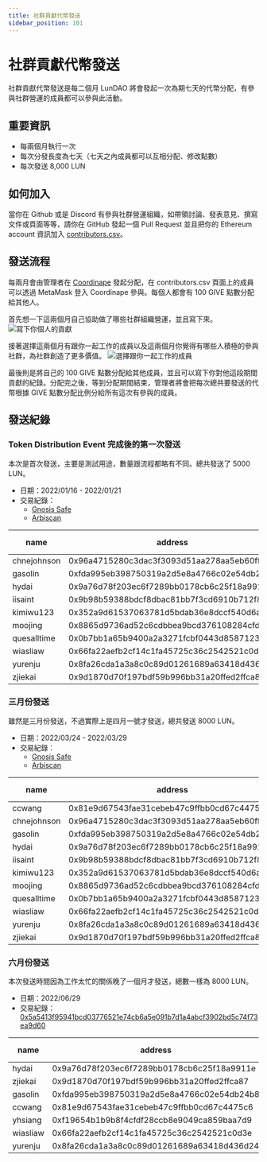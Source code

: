 ```yaml
---
title: 社群貢獻代幣發送
sidebar_position: 101
---
```


# 社群貢獻代幣發送

社群貢獻代幣發送是每二個月 LunDAO 將會發起一次為期七天的代幣分配，有參與社群營運的成員都可以參與此活動。

## 重要資訊
- 每兩個月執行一次
- 每次分發長度為七天（七天之內成員都可以互相分配、修改點數）
- 每次發送 8,000 LUN

## 如何加入
當你在 Github 或是 Discord 有參與社群營運組織，如帶領討論、發表意見、撰寫文件或頁面等等，請你在 GitHub 發起一個 Pull Request 並且把你的 Ethereum account 資訊加入 [contributors.csv][1]。

## 發送流程
每兩月會由管理者在 [Coordinape][2] 發起分配，在 contributors.csv 頁面上的成員可以透過 MetaMask 登入 Coordinape 參與。每個人都會有 100 GIVE 點數分配給其他人。


首先想一下這兩個月自己協助做了哪些社群組織營運，並且寫下來。
![寫下你個人的貢獻](./community-distribution/personal-contribution.png)

接著選擇這兩個月有跟你一起工作的成員以及這兩個月你覺得有哪些人積極的參與社群，為社群創造了更多價值。
![選擇跟你一起工作的成員](./community-distribution/teammates.png)

最後則是將自己的 100 GIVE 點數分配給其他成員，並且可以寫下你對他這段期間貢獻的紀錄。分配完之後，等到分配期間結束，管理者將會把每次總共要發送的代幣根據 GIVE 點數分配比例分給所有這次有參與的成員。

## 發送紀錄

### Token Distribution Event 完成後的第一次發送
本次是首次發送，主要是測試用途，數量跟流程都略有不同。總共發送了 5000 LUN。

- 日期：2022/01/16 - 2022/01/21
- 交易紀錄：
  - [Gnosis Safe][3]
  - [Arbiscan][4]


|name       |address                                   |LUN distribution|GIVE received|GIVE sent|
|-----------|------------------------------------------|----------------|-------------|---------|
|chnejohnson|0x96a4715280c3dac3f3093d51aa278aa5eb60ffde|232.7044025     |37           |100      |
|gasolin    |0xfda995eb398750319a2d5e8a4766c02e54db24b8|1056.603774     |168          |100      |
|hydai      |0x9a76d78f203ec6f7289bb0178cb6c25f18a9911e|647.7987421     |103          |100      |
|iisaint    |0x9b98b59388bdcf8dbac81bb7f3cd6910b712f85e|515.7232704     |82           |100      |
|kimiwu123  |0x352a9d61537063781d5bdab36e8dccf540d6a595|301.8867925     |48           |100      |
|moojing    |0x8865d9736ad52c6cdbbea9bcd376108284cfd0e4|176.1006289     |28           |0        |
|quesalltime|0x0b7bb1a65b9400a2a3271fcbf0443d85871231e3|660.3773585     |105          |100      |
|wiasliaw   |0x66fa22aefb2cf14c1fa45725c36c2542521c0d3e|106.918239      |17           |0        |
|yurenju    |0x8fa26cda1a3a8c0c89d01261689a63418d436d24|1213.836478     |193          |100      |
|zjiekai    |0x9d1870d70f197bdf59b996bb31a20ffed2ffca87|88.05031447     |14           |100      |


### 三月份發送
雖然是三月份發送，不過實際上是四月一號才發送，總共發送 8000 LUN。

- 日期：2022/03/24 - 2022/03/29
- 交易紀錄：
  - [Gnosis Safe](https://gnosis-safe.io/app/arb1:0xC2bEeC7a39Ea549F72d937E7b5951B8ee0C8d295/transactions/0xe2a94a7ca0664d395c1e9937adb22f9b91309a22005b3ac52b5443e60b02ccf7)
  - [Arbiscan](https://arbiscan.io/tx/0x925f9ad2e7d1c359a9a6d80479355356c1cf5039c4567fbe2a17bd2982a71daa)

|name       |address                                   |LUN distribution|GIVE received|GIVE sent|
|-----------|------------------------------------------|----------------|-------------|---------|
|ccwang     |0x81e9d67543fae31cebeb47c9ffbb0cd67c4475c6|2826.666667     |106          |0        |
|chnejohnson|0x96a4715280c3dac3f3093d51aa278aa5eb60ffde|0               |0            |0        |
|gasolin    |0xfda995eb398750319a2d5e8a4766c02e54db24b8|480             |18           |0        |
|hydai      |0x9a76d78f203ec6f7289bb0178cb6c25f18a9911e|453.3333333     |17           |100      |
|iisaint    |0x9b98b59388bdcf8dbac81bb7f3cd6910b712f85e|0               |0            |0        |
|kimiwu123  |0x352a9d61537063781d5bdab36e8dccf540d6a595|133.3333333     |5            |0        |
|moojing    |0x8865d9736ad52c6cdbbea9bcd376108284cfd0e4|0               |0            |0        |
|quesalltime|0x0b7bb1a65b9400a2a3271fcbf0443d85871231e3|0               |0            |0        |
|wiasliaw   |0x66fa22aefb2cf14c1fa45725c36c2542521c0d3e|613.3333333     |23           |0        |
|yurenju    |0x8fa26cda1a3a8c0c89d01261689a63418d436d24|2026.666667     |76           |100      |
|zjiekai    |0x9d1870d70f197bdf59b996bb31a20ffed2ffca87|1466.666667     |55           |100      |

### 六月份發送
本次發送時間因為工作太忙的關係晚了一個月才發送，總數一樣為 8000 LUN。

- 日期：2022/06/29
- 交易紀錄：[0x5a5413f95941bcd03776521e74cb6a5e091b7d1a4abcf3902bd5c74f73ea9d60](https://arbiscan.io/tx/0x5a5413f95941bcd03776521e74cb6a5e091b7d1a4abcf3902bd5c74f73ea9d60)

|name    |address                                   |LUN distribution|GIVE received|GIVE sent|
|--------|------------------------------------------|----------------|-------------|---------|
|hydai   |0x9a76d78f203ec6f7289bb0178cb6c25f18a9911e|1116.666667     |67           |100      |
|zjiekai |0x9d1870d70f197bdf59b996bb31a20ffed2ffca87|833.3333333     |50           |100      |
|gasolin |0xfda995eb398750319a2d5e8a4766c02e54db24b8|200             |12           |0        |
|ccwang  |0x81e9d67543fae31cebeb47c9ffbb0cd67c4475c6|1783.333333     |107          |0        |
|yhsiang |0xf19654b1b9b8f4cfdf28ccb8e9049ca859baa7d9|750             |45           |100      |
|wiasliaw|0x66fa22aefb2cf14c1fa45725c36c2542521c0d3e|1866.666667     |112          |80       |
|yurenju |0x8fa26cda1a3a8c0c89d01261689a63418d436d24|1450            |87           |100      |



[1]: https://github.com/lun-dao/LunDAO/blob/main/contributors.csv
[2]: https://coordinape.com/
[3]: https://gnosis-safe.io/app/arb1:0xC2bEeC7a39Ea549F72d937E7b5951B8ee0C8d295/transactions/0x6b8f37ce87b431bb53cf36629bc035cbab9d85a596fbc5c7e328bb708e0ac332
[4]: https://arbiscan.io/tx/0x2a43bc74dc232ea259f04dbd135be2bbb898a0017755afbb3f9ab41da47b7d1c
